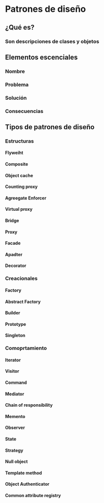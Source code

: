 # Patrones de diseño

## ¿Qué es?
### Son descripciones de clases y objetos

## Elementos escenciales
### Nombre
### Problema
### Solución
### Consecuencias

## Tipos de patrones de diseño
### Estructuras
#### Flyweiht
#### Composite
#### Object cache
#### Counting proxy
#### Agreegate Enforcer
#### Virtual proxy
#### Bridge
#### Proxy
#### Facade
#### Apadter
#### Decorator
### Creacionales
#### Factory
#### Abstract Factory
#### Builder
#### Prototype
#### Singleton
### Comoprtamiento
#### Iterator
#### Visitor
#### Command
#### Mediator
#### Chain of responsibility
#### Memento
#### Observer
#### State
#### Strategy
#### Null object
#### Template method
#### Object Authenticator
#### Common attribute registry

